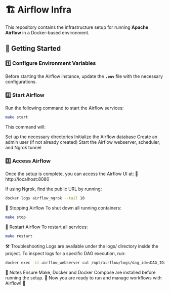 # 🏗️ Airflow Infra

This repository contains the infrastructure setup for running **Apache Airflow** in a Docker-based environment.

## 🚀 Getting Started

### 1️⃣ Configure Environment Variables  
Before starting the Airflow instance, update the **`.env`** file with the necessary configurations.

### 2️⃣ Start Airflow  
Run the following command to start the Airflow services:

```sh
make start
```
This command will:

Set up the necessary directories
Initialize the Airflow database
Create an admin user (if not already created)
Start the Airflow webserver, scheduler, and Ngrok tunnel

### 3️⃣ Access Airflow
Once the setup is complete, you can access the Airflow UI at:
📌 http://localhost:8080

If using Ngrok, find the public URL by running:

```sh
docker logs airflow_ngrok --tail 10
```

🛑 Stopping Airflow
To shut down all running containers:

```sh
make stop
```

🔄 Restart Airflow
To restart all services:

```sh
make restart
```

🛠️ Troubleshooting
Logs are available under the logs/ directory inside the project.
To inspect logs for a specific DAG execution, run:

```sh
docker exec -it airflow_webserver cat /opt/airflow/logs/dag_id=<DAG_ID>/run_id=<RUN_ID>/task_id=<TASK_ID>/attempt=1.log
```
📌 Notes
Ensure Make, Docker and Docker Compose are installed before running the setup.
🎯 Now you are ready to run and manage workflows with Airflow! 🚀



